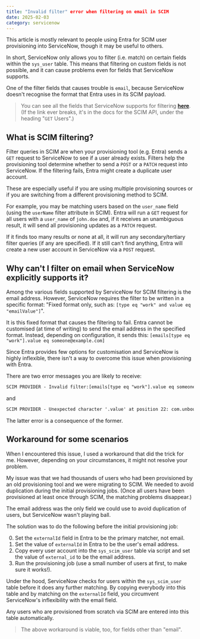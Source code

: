 ```yaml
---
title: "Invalid filter" error when filtering on email in SCIM
date: 2025-02-03
category: servicenow
---
```


This article is mostly relevant to people using Entra for SCIM user provisioning into ServiceNow, though it may be useful to others.

In short, ServiceNow only allows you to filter (i.e. match) on certain fields within the `sys_user` table. This means that filtering on custom fields is not possible, and it can cause problems even for fields that ServiceNow supports.

One of the filter fields that causes trouble is `email`, because ServiceNow doesn't recognise the format that Entra uses in its SCIM payload.

> You can see all the fields that ServiceNow supports for filtering [**here**](https://www.servicenow.com/docs/bundle/xanadu-api-reference/page/integrate/inbound-rest/concept/scim-api.html#title_scim-GET-Users). (If the link ever breaks, it's in the docs for the SCIM API, under the heading "`GET` Users".)

## What is SCIM filtering?

Filter queries in SCIM are when your provisioning tool (e.g. Entra) sends a `GET` request to ServiceNow to see if a user already exists. Filters help the provisioning tool determine whether to send a `POST` or a `PATCH` request into ServiceNow. If the filtering fails, Entra might create a duplicate user account.

These are especially useful if you are using multiple provisioning sources or if you are switching from a different provisioning method to SCIM.

For example, you may be matching users based on the `user_name` field (using the `userName` filter attribute in SCIM). Entra will run a `GET` request for all users with a `user_name` of `john.doe` and, if it receives an unambiguous result, it will send all provisioning updates as a `PATCH` request.

If it finds too many results or none at all, it will run any secondary/tertiary filter queries (if any are specified). If it still can't find anything, Entra will create a new user account in ServiceNow via a `POST` request.

## Why can't I filter on email when ServiceNow explicitly supports it?

Among the various fields supported by ServiceNow for SCIM filtering is the email address. However, ServiceNow requires the filter to be written in a specific format: "Fixed format only, such as: `[type eq "work" and value eq "emailValue"]`".

It is this fixed format that causes the filtering to fail. Entra cannot be customised (at time of writing) to send the email address in the specified format. Instead, depending on configuration, it sends this: `[emails[type eq "work"].value eq someone@example.com]`

Since Entra provides few options for customisation and ServiceNow is highly inflexible, there isn't a way to overcome this issue when provisioning with Entra.

There are two error messages you are likely to receive:

```txt
SCIM PROVIDER - Invalid filter:[emails[type eq "work"].value eq someone@example.com]: com.unboundid.scim2.common.exceptions.BadRequestException: Invalid filter:[emails[type eq "work"].value eq someone@example.com]
```

and

```txt
SCIM PROVIDER - Unexpected character '.value' at position 22: com.unboundid.scim2.common.exceptions.BadRequestException: Unexpected character '.value' at position 22
```

The latter error is a consequence of the former.

## Workaround for some scenarios

When I encountered this issue, I used a workaround that did the trick for me. However, depending on your circumstances, it might not resolve your problem.

My issue was that we had thousands of users who had been provisioned by an old provisioning tool and we were migrating to SCIM. We needed to avoid duplication during the initial provisioning jobs. (Once all users have been provisioned at least once through SCIM, the matching problems disappear.)

The email address was the only field we could use to avoid duplication of users, but ServiceNow wasn't playing ball.

The solution was to do the following before the initial provisioning job:

0. Set the `externalId` field in Entra to be the primary matcher, not email.
1. Set the value of `externalId` in Entra to be the user's email address.
2. Copy every user account into the `sys_scim_user` table via script and set the value of `external_id` to be the email address.
3. Run the provisioning job (use a small number of users at first, to make sure it works!).

Under the hood, ServiceNow checks for users within the `sys_scim_user` table before it does any further matching. By copying everybody into this table and by matching on the `externalId` field, you circumvent ServiceNow's inflexibility with the email field.

Any users who are provisioned from scratch via SCIM are entered into this table automatically.

> The above workaround is viable, too, for fields other than "email".
